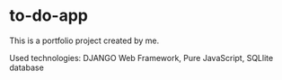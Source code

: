 # to-do-app

This is a portfolio project created by me.

Used technologies: DJANGO Web Framework, Pure JavaScript, SQLlite database
